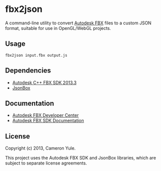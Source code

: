 # fbx2json 

A command-line utility to convert [Autodesk FBX](http://www.autodesk.com/developfbx) files to a custom JSON format, suitable for use in OpenGL/WebGL projects.

## Usage

```
fbx2json input.fbx output.js
```

## Dependencies

* [Autodesk C++ FBX SDK 2013.3](http://usa.autodesk.com/adsk/servlet/pc/item?siteID=123112&id=10775847)
* [JsonBox](https://github.com/anhero/JsonBox)

## Documentation

* [Autodesk FBX Developer Center](http://www.autodesk.com/developfbx)
* [Autodesk FBX SDK Documentation](http://www.autodesk.com/fbx-sdkdoc-2013-enu)

## License

Copyright (c) 2013, Cameron Yule.

This project uses the Autodesk FBX SDK and JsonBox libraries, which are subject to separate license agreements.